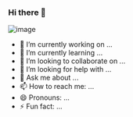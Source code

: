### Hi there 👋
![image](https://user-images.githubusercontent.com/61739367/188707411-2f7d6aa8-6f8a-4f41-b67a-6460ec6a207f.png)

- 🔭 I’m currently working on ...
- 🌱 I’m currently learning ...
- 👯 I’m looking to collaborate on ...
- 🤔 I’m looking for help with ...
- 💬 Ask me about ...
- 📫 How to reach me: ...
- 😄 Pronouns: ...
- ⚡ Fun fact: ...
